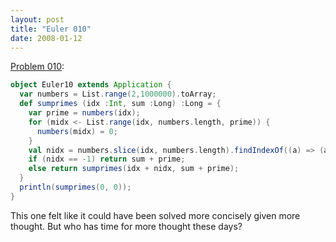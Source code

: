 ```yaml
---
layout: post
title: "Euler 010"
date: 2008-01-12
---
```


[Problem 010]\:

```scala
object Euler10 extends Application {
  var numbers = List.range(2,1000000).toArray;
  def sumprimes (idx :Int, sum :Long) :Long = {
    var prime = numbers(idx);
    for (midx <- List.range(idx, numbers.length, prime)) {
      numbers(midx) = 0;
    }
    val nidx = numbers.slice(idx, numbers.length).findIndexOf((a) => (a != 0));
    if (nidx == -1) return sum + prime;
    else return sumprimes(idx + nidx, sum + prime);
  }
  println(sumprimes(0, 0));
}
```
This one felt like it could have been solved more concisely given more thought. But who has time for more thought these days?



[Problem 010]: http://projecteuler.net/index.php?section=problems&id=10
